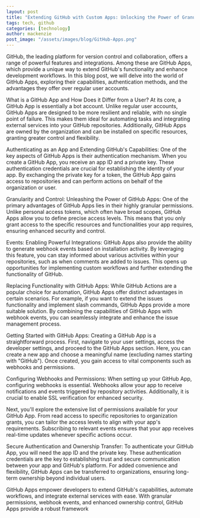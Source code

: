 ```yaml
---
layout: post
title: "Extending GitHub with Custom Apps: Unlocking the Power of Granularity and Ownership"
tags: tech, github
categories: [technology]
author: mackenzie
post_image: "/assets/images/blog/GitHub-Apps.png"
---
```


GitHub, the leading platform for version control and collaboration, offers a range of powerful features and integrations. Among these are GitHub Apps, which provide a unique way to extend GitHub's functionality and enhance development workflows. In this blog post, we will delve into the world of GitHub Apps, exploring their capabilities, authentication methods, and the advantages they offer over regular user accounts.

What is a GitHub App and How Does it Differ from a User?
At its core, a GitHub App is essentially a bot account. Unlike regular user accounts, GitHub Apps are designed to be more resilient and reliable, with no single point of failure. This makes them ideal for automating tasks and integrating external services into your GitHub repositories. Additionally, GitHub Apps are owned by the organization and can be installed on specific resources, granting greater control and flexibility.

Authenticating as an App and Extending GitHub's Capabilities:
One of the key aspects of GitHub Apps is their authentication mechanism. When you create a GitHub App, you receive an app ID and a private key. These authentication credentials are crucial for establishing the identity of your app. By exchanging the private key for a token, the GitHub App gains access to repositories and can perform actions on behalf of the organization or user.

Granularity and Control: Unleashing the Power of GitHub Apps:
One of the primary advantages of GitHub Apps lies in their highly granular permissions. Unlike personal access tokens, which often have broad scopes, GitHub Apps allow you to define precise access levels. This means that you only grant access to the specific resources and functionalities your app requires, ensuring enhanced security and control.

Events: Enabling Powerful Integrations:
GitHub Apps also provide the ability to generate webhook events based on installation activity. By leveraging this feature, you can stay informed about various activities within your repositories, such as when comments are added to issues. This opens up opportunities for implementing custom workflows and further extending the functionality of GitHub.

Replacing Functionality with GitHub Apps:
While GitHub Actions are a popular choice for automation, GitHub Apps offer distinct advantages in certain scenarios. For example, if you want to extend the issues functionality and implement slash commands, GitHub Apps provide a more suitable solution. By combining the capabilities of GitHub Apps with webhook events, you can seamlessly integrate and enhance the issue management process.

Getting Started with GitHub Apps:
Creating a GitHub App is a straightforward process. First, navigate to your user settings, access the developer settings, and proceed to the GitHub Apps section. Here, you can create a new app and choose a meaningful name (excluding names starting with "GitHub"). Once created, you gain access to vital components such as webhooks and permissions.

Configuring Webhooks and Permissions:
When setting up your GitHub App, configuring webhooks is essential. Webhooks allow your app to receive notifications and events triggered by repository activities. Additionally, it is crucial to enable SSL verification for enhanced security.

Next, you'll explore the extensive list of permissions available for your GitHub App. From read access to specific repositories to organization grants, you can tailor the access levels to align with your app's requirements. Subscribing to relevant events ensures that your app receives real-time updates whenever specific actions occur.

Secure Authentication and Ownership Transfer:
To authenticate your GitHub App, you will need the app ID and the private key. These authentication credentials are the key to establishing trust and secure communication between your app and GitHub's platform. For added convenience and flexibility, GitHub Apps can be transferred to organizations, ensuring long-term ownership beyond individual users.

GitHub Apps empower developers to extend GitHub's capabilities, automate workflows, and integrate external services with ease. With granular permissions, webhook events, and enhanced ownership control, GitHub Apps provide a robust framework

